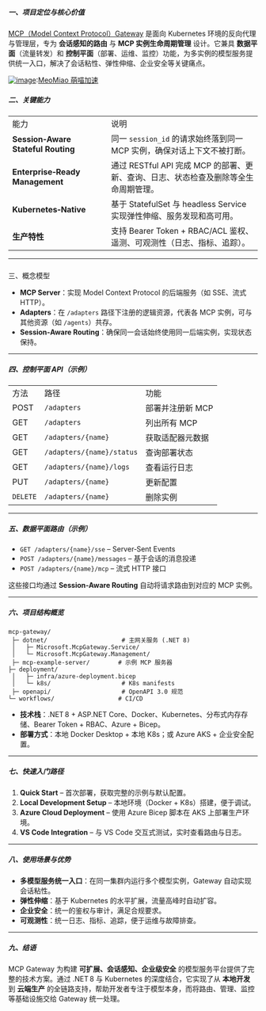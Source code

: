 ##### 一、项目定位与核心价值

[MCP（Model Context Protocol）Gateway](https://github.com) 是面向 Kubernetes 环境的反向代理与管理层，专为 **会话感知的路由** 与 **MCP 实例生命周期管理** 设计。它兼具 **数据平面**（流量转发）和 **控制平面**（部署、运维、监控）功能，为多实例的模型服务提供统一入口，解决了会话粘性、弹性伸缩、企业安全等关键痛点。

[![image](https://img2024.cnblogs.com/blog/510/202510/510-20251025191731073-1909333975.png "image")](https://github.com):[MeoMiao 萌喵加速](https://memiao.org)

##### 二、关键能力

























|  |  |
| --- | --- |
| 能力 | 说明 |
| **Session‑Aware Stateful Routing** | 同一 `session_id` 的请求始终落到同一 MCP 实例，确保对话上下文不被打断。 |
| **Enterprise‑Ready Management** | 通过 RESTful API 完成 MCP 的部署、更新、查询、日志、状态检查及删除等全生命周期管理。 |
| **Kubernetes‑Native** | 基于 StatefulSet 与 headless Service 实现弹性伸缩、服务发现和高可用。 |
| **生产特性** | 支持 Bearer Token + RBAC/ACL 鉴权、遥测、可观测性（日志、指标、追踪）。 |



---

##### 

三、概念模型

* **MCP Server**：实现 Model Context Protocol 的后端服务（如 SSE、流式 HTTP）。
* **Adapters**：在 `/adapters` 路径下注册的逻辑资源，代表各 MCP 实例，可与其他资源（如 `/agents`）共存。
* **Session‑Aware Routing**：确保同一会话始终使用同一后端实例，实现状态保持。

---

##### 四、控制平面 API（示例）













































|  |  |  |
| --- | --- | --- |
| 方法 | 路径 | 功能 |
| POST | `/adapters` | 部署并注册新 MCP |
| GET | `/adapters` | 列出所有 MCP |
| GET | `/adapters/{name}` | 获取适配器元数据 |
| GET | `/adapters/{name}/status` | 查询部署状态 |
| GET | `/adapters/{name}/logs` | 查看运行日志 |
| PUT | `/adapters/{name}` | 更新配置 |
| `DELETE` | `/adapters/{name}` | 删除实例 |

---

##### 五、数据平面路由（示例）

* `GET /adapters/{name}/sse` – Server‑Sent Events
* `POST /adapters/{name}/messages` – 基于会话的消息投递
* `POST /adapters/{name}/mcp` – 流式 HTTP 接口

这些接口均通过 **Session‑Aware Routing** 自动将请求路由到对应的 MCP 实例。

---

##### 六、项目结构概览

```
mcp-gateway/
 ├─ dotnet/                     # 主网关服务 (.NET 8)
 │   ├─ Microsoft.McpGateway.Service/
 │   └─ Microsoft.McpGateway.Management/
 ├─ mcp-example-server/        # 示例 MCP 服务器
├─ deployment/
 │   ├─ infra/azure-deployment.bicep
 │   └─ k8s/                    # K8s manifests
 ├─ openapi/                    # OpenAPI 3.0 规范
└─ workflows/                  # CI/CD
```

* **技术栈**：.NET 8 + ASP.NET Core、Docker、Kubernetes、分布式内存存储、Bearer Token + RBAC、Azure + Bicep。
* **部署方式**：本地 Docker Desktop + 本地 K8s；或 Azure AKS + 企业安全配置。

---

##### 七、快速入门路径

1. **Quick Start** – 首次部署，获取完整的示例与默认配置。
2. **Local Development Setup** – 本地环境（Docker + K8s）搭建，便于调试。
3. **Azure Cloud Deployment** – 使用 Azure Bicep 脚本在 AKS 上部署生产环境。
4. **VS Code Integration** – 与 VS Code 交互式测试，实时查看路由与日志。

---

##### 八、使用场景与优势

* **多模型服务统一入口**：在同一集群内运行多个模型实例，Gateway 自动实现会话粘性。
* **弹性伸缩**：基于 Kubernetes 的水平扩展，流量高峰时自动扩容。
* **企业安全**：统一的鉴权与审计，满足合规要求。
* **可观测性**：统一日志、指标、追踪，便于运维与故障排查。

---

##### 九、结语

MCP Gateway 为构建 **可扩展、会话感知、企业级安全** 的模型服务平台提供了完整的技术方案。通过 .NET 8 与 Kubernetes 的深度结合，它实现了从 **本地开发** 到 **云端生产** 的全链路支持，帮助开发者专注于模型本身，而将路由、管理、监控等基础设施交给 Gateway 统一处理。
